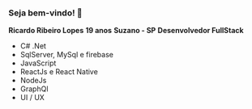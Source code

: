 ### Seja bem-vindo! 👋

**Ricardo Ribeiro Lopes**
**19 anos**
**Suzano - SP**
**Desenvolvedor FullStack**
- C# .Net
- SqlServer, MySql e firebase
- JavaScript
- ReactJs e React Native
- NodeJs
- GraphQl
- UI / UX

<!--
**RicardoRibeiro21/RicardoRibeiro21** is a ✨ _special_ ✨ repository because its `README.md` (this file) appears on your GitHub profile.

Here are some ideas to get you started:

- 🔭 I’m currently working on ...
- 🌱 I’m currently learning ...
- 👯 I’m looking to collaborate on ...
- 🤔 I’m looking for help with ...
- 💬 Ask me about ...
- 📫 How to reach me: ...
- 😄 Pronouns: ...
- ⚡ Fun fact: ...
-->

